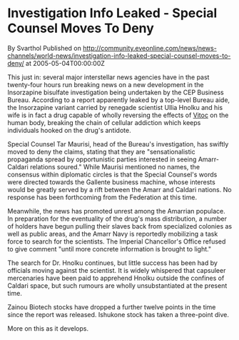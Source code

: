 # Investigation Info Leaked - Special Counsel Moves To Deny
By Svarthol
Published on http://community.eveonline.com/news/news-channels/world-news/investigation-info-leaked-special-counsel-moves-to-deny/ at 2005-05-04T00:00:00Z

This just in: several major interstellar news agencies have in the past twenty-four hours run breaking news on a new development in the Insorzapine bisulfate investigation being undertaken by the CEP Business Bureau. According to a report apparently leaked by a top-level Bureau aide, the Insorzapine variant carried by renegade scientist Ullia Hnolku and his wife is in fact a drug capable of wholly reversing the effects of [Vitoc](http://www.eve-online.com/background/potw/feb04.asp) on the human body, breaking the chain of cellular addiction which keeps individuals hooked on the drug's antidote.  
  
Special Counsel Tar Maurisi, head of the Bureau's investigation, has swiftly moved to deny the claims, stating that they are "sensationalistic propaganda spread by opportunistic parties interested in seeing Amarr-Caldari relations soured." While Maurisi mentioned no names, the consensus within diplomatic circles is that the Special Counsel's words were directed towards the Gallente business machine, whose interests would be greatly served by a rift between the Amarr and Caldari nations. No response has been forthcoming from the Federation at this time.  
  
Meanwhile, the news has promoted unrest among the Amarrian populace. In preparation for the eventuality of the drug's mass distribution, a number of holders have begun pulling their slaves back from specialized colonies as well as public areas, and the Amarr Navy is reportedly mobilizing a task force to search for the scientists. The Imperial Chancellor's Office refused to give comment "until more concrete information is brought to light."  
  
The search for Dr. Hnolku continues, but little success has been had by officials moving against the scientist. It is widely whispered that capsuleer mercenaries have been paid to apprehend Hnolku outside the confines of Caldari space, but such rumours are wholly unsubstantiated at the present time.  
  
Zainou Biotech stocks have dropped a further twelve points in the time since the report was released. Ishukone stock has taken a three-point dive.  
  
More on this as it develops.


